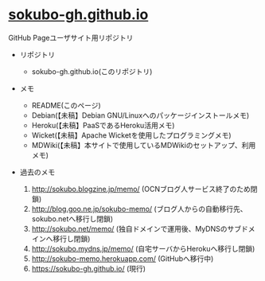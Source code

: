 # [sokubo-gh.github.io](http://sokubo-gh.github.io/)

GitHub Pageユーザサイト用リポジトリ

* リポジトリ
    * sokubo-gh.github.io(このリポジトリ)

* メモ
    * README(このページ)
    * Debian(【未稿】Debian GNU/Linuxへのパッケージインストールメモ)
    * Heroku(【未稿】PaaSであるHeroku活用メモ)
    * Wicket(【未稿】Apache Wicketを使用したプログラミングメモ)
    * MDWiki(【未稿】本サイトで使用しているMDWikiのセットアップ、利用メモ)

* 過去のメモ
    1. http://sokubo.blogzine.jp/memo/ (OCNブログ人サービス終了のため閉鎖)
    2. http://blog.goo.ne.jp/sokubo-memo/ (ブログ人からの自動移行先、sokubo.netへ移行し閉鎖)
    3. http://sokubo.net/memo/ (独自ドメインで運用後、MyDNSのサブドメインへ移行し閉鎖)
    4. http://sokubo.mydns.jp/memo/ (自宅サーバからHerokuへ移行し閉鎖)
    5. http://sokubo-memo.herokuapp.com/ (GitHubへ移行中)
    6. https://sokubo-gh.github.io/ (現行)
